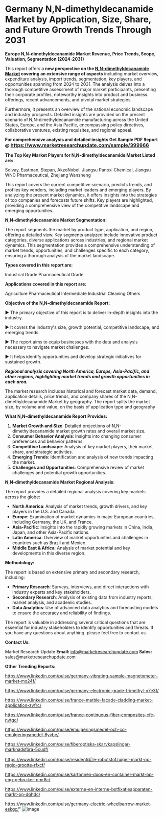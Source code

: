 # Germany N,N-dimethyldecanamide Market by Application, Size, Share, and Future Growth Trends Through 2031

<strong>Europe N,N-dimethyldecanamide Market Revenue, Price Trends, Scope, Valuation, Segmentation (2024-2031)</strong>

This report offers a <strong>new perspective on the <a href=https://www.marketresearchupdate.com/sample/399966>N,N-dimethyldecanamide Market</a> covering an extensive range of aspects</strong> including market overview, expenditure analysis, import trends, segmentation, key players, and opportunities spanning from 2024 to 2031. The analysis delves into a thorough competitive assessment of major market participants, presenting their corporate profiles, noteworthy insights into product and business offerings, recent advancements, and pivotal market strategies.

Furthermore, it presents an overview of the national economic landscape and industry prospects. Detailed insights are provided on the present scenario of N,N-dimethyldecanamide manufacturing across the United States, Europe, and the Asia Pacific, encompassing policy directives, collaborative ventures, existing requisites, and regional appeal.

<strong>For comprehensive analysis and detailed insights Get Sample PDF Report @ <a href=https://www.marketresearchupdate.com/sample/399966><font size=3 color=#0000ff>https://www.marketresearchupdate.com/sample/399966</font></a></strong>

<strong>The Top Key Market Players for N,N-dimethyldecanamide Market Listed are:</strong>

Solvay, Eastman, Stepan, AkzoNobel, Jiangsu Panoxi Chemical, Jiangsu WNC Pharmaceutical, Zhejiang Wansheng

This report covers the current competitive scenario, predicts trends, and profiles key vendors, including market leaders and emerging players. By analyzing the present market dynamics, it offers insights into the strategies of top companies and forecasts future shifts. Key players are highlighted, providing a comprehensive view of the competitive landscape and emerging opportunities.

<strong>N,N-dimethyldecanamide Market Segmentation:</strong>

The report segments the market by product type, application, and region, offering a detailed view. Key segments analyzed include innovative product categories, diverse applications across industries, and regional market dynamics. This segmentation provides a comprehensive understanding of market trends, opportunities, and challenges specific to each category, ensuring a thorough analysis of the market landscape.

<strong>Types covered in this report are:</strong>

Industrial Grade
Pharmaceutical Grade

<strong>Applications covered in this report are:</strong>

Agriculture
Pharmaceutical Intermediate
Industrial Cleaning
Others

<strong>Objective of the N,N-dimethyldecanamide Report:</strong>

▶ The primary objective of this report is to deliver in-depth insights into the industry.

▶ It covers the industry's size, growth potential, competitive landscape, and emerging trends.

▶ The report aims to equip businesses with the data and analysis necessary to navigate market challenges.

▶ It helps identify opportunities and develop strategic initiatives for sustained growth.

<strong><em>Regional analysis covering North America, Europe, Asia-Pacific, and other regions, highlighting market trends and growth opportunities in each area.</em></strong>

The market research includes historical and forecast market data, demand, application details, price trends, and company shares of the N,N-dimethyldecanamide Market by geography. The report splits the market size, by volume and value, on the basis of application type and geography

<strong>What N,N-dimethyldecanamide Report Provides:</strong>
<ol>
  <li><strong>Market Growth and Size</strong>: Detailed projections of N,N-dimethyldecanamide market growth rates and overall market size.</li>
  <li><strong>Consumer Behavior Analysis</strong>: Insights into changing consumer preferences and behavior patterns.</li>
  <li><strong>Competitive Landscape</strong>: Analysis of key market players, their market share, and strategic activities.</li>
  <li><strong>Emerging Trends</strong>: Identification and analysis of new trends impacting the market.</li>
  <li><strong>Challenges and Opportunities</strong>: Comprehensive review of market challenges and potential growth opportunities.</li>
</ol>

<strong>N,N-dimethyldecanamide Market Regional Analysis:</strong>

The report provides a detailed regional analysis covering key markets across the globe:
<ul>
  <li><strong>North America</strong>: Analysis of market trends, growth drivers, and key players in the U.S. and Canada.</li>
  <li><strong>Europe</strong>: Examination of market dynamics in major European countries, including Germany, the UK, and France.</li>
  <li><strong>Asia-Pacific</strong>: Insights into the rapidly growing markets in China, India, Japan, and other Asia-Pacific nations.</li>
  <li><strong>Latin America</strong>: Overview of market opportunities and challenges in countries such as Brazil and Mexico.</li>
  <li><strong>Middle East &amp; Africa</strong>: Analysis of market potential and key developments in this diverse region.</li>
</ul>

<strong>Methodology:</strong>

The report is based on extensive primary and secondary research, including:
<ul>
  <li><strong>Primary Research</strong>: Surveys, interviews, and direct interactions with industry experts and key stakeholders.</li>
  <li><strong>Secondary Research</strong>: Analysis of existing data from industry reports, market analysis, and academic studies.</li>
  <li><strong>Data Analytics</strong>: Use of advanced data analytics and forecasting models to ensure the accuracy and reliability of findings.</li>
</ul>
The report is valuable in addressing several critical questions that are essential for industry stakeholders to identify opportunities and threats. If you have any questions about anything, please feel free to contact us.

<strong>Contact Us:</strong>

Market Research Update
<strong>Email:</strong> info@marketresearchupdate.com
<strong>Sales:</strong> sales@marketresearchupdate.com

<strong>Other Trending Reports:</strong>

<a href=https://www.linkedin.com/pulse/germany-vibrating-sample-magnetometer-market-mo24f/>https://www.linkedin.com/pulse/germany-vibrating-sample-magnetometer-market-mo24f/</a>

<a href=https://www.linkedin.com/pulse/germany-electronic-grade-trimethyl-o7e3f/>https://www.linkedin.com/pulse/germany-electronic-grade-trimethyl-o7e3f/</a>

<a href=https://www.linkedin.com/pulse/france-marble-facade-cladding-market-application-zvfrc/>https://www.linkedin.com/pulse/france-marble-facade-cladding-market-application-zvfrc/</a>

<a href=https://www.linkedin.com/pulse/france-continuous-fiber-composites-cfc-nvtgc/>https://www.linkedin.com/pulse/france-continuous-fiber-composites-cfc-nvtgc/</a>

<a href=https://www.linkedin.com/pulse/emulgeringsmedel-och-co-emulgeringsmedel-8yvbe/>https://www.linkedin.com/pulse/emulgeringsmedel-och-co-emulgeringsmedel-8yvbe/</a>

<a href=https://www.linkedin.com/pulse/fiberoptiska-skarvkapslingar-marknadsföra-5cudf/>https://www.linkedin.com/pulse/fiberoptiska-skarvkapslingar-marknadsföra-5cudf/</a>

<a href=https://www.linkedin.com/pulse/residenti毛le-robotstofzuiger-markt-op-regio-grootte-rfxcf/>https://www.linkedin.com/pulse/residenti毛le-robotstofzuiger-markt-op-regio-grootte-rfxcf/</a>

<a href=https://www.linkedin.com/pulse/kartonnen-doos-en-container-markt-op-eng-gebruiker-nmr8c/>https://www.linkedin.com/pulse/kartonnen-doos-en-container-markt-op-eng-gebruiker-nmr8c/</a>

<a href=https://www.linkedin.com/pulse/externe-en-interne-botfixatieapparaten-markt-op-dqhdc/>https://www.linkedin.com/pulse/externe-en-interne-botfixatieapparaten-markt-op-dqhdc/</a>

<a href=https://www.linkedin.com/pulse/germany-electric-wheelbarrow-market-eskgc/>https://www.linkedin.com/pulse/germany-electric-wheelbarrow-market-eskgc/</a>"
![image](https://github.com/user-attachments/assets/025fbebb-43f7-4362-9c44-5d7d62ea4e77)
